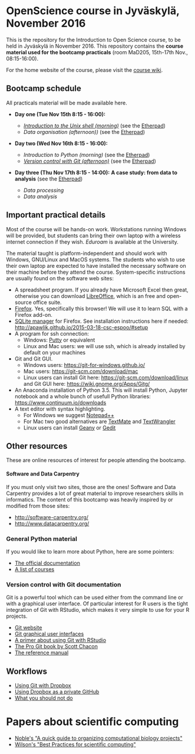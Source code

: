 # OpenScience course in Jyväskylä, November 2016

This is the repository for the Introduction to Open Science course, to be held
in Jyväskylä in November 2016. This repository contains the **course material
used for the bootcamp practicals** (room MaD205, 15th-17th Nov., 08:15-16:00).

For the home website of the course, please visit the
[course wiki](https://github.com/OpenScienceCourse-JyU-2015/courseMaterial/wiki).

## Bootcamp schedule

All practicals material will be made available here.

- **Day one (Tue Nov 15th 8:15 - 16:00):**
  - *[Introduction to the Unix shell (morning)](day-01-am_the-unix-shell/introduction-unix-shell.md)*
     (see the
     [Etherpad](https://etherpad.wikimedia.org/p/jyybio_day-01-am_the-unix-shell))
  - *Data organisation (afternoon))* (see the
    [Etherpad](https://etherpad.wikimedia.org/p/jyybio_day-01-pm_data-organisation))

- **Day two (Wed Nov 16th 8:15 - 16:00):**
  - *Introduction to Python (morning)* (see the
    [Etherpad](https://etherpad.wikimedia.org/p/jyybio_day-02-am_intro-to-python))
  - *[Version control with Git (afternoon)](day-02-pm_version-control/version-control-with-git.md)*
    (see the
    [Etherpad](https://etherpad.wikimedia.org/p/jyybio_day-02-pm_version-control))

- **Day three (Thu Nov 17th 8:15 - 14:00):**
	**A case study: from data to analysis** (see the [Etherpad](https://etherpad.wikimedia.org/p/jyybio_day-03_case-study))
  - *Data processing*
  - *Data analysis*

## Important practical details

Most of the course will be hands-on work. Workstations running Windows will be
provided, but students can bring their own laptop with a wireless internet
connection if they wish. *Eduroam* is available at the University.

The material taught is platform-independent and should work with Windows,
GNU/Linux and MacOS systems. The students who wish to use their own laptop are
expected to have installed the necessary software on their machine before they
attend the course. System-specific instructions are usually found on the
software web sites:

- A spreadsheet program. If you already have Microsoft Excel then great,
  otherwise you can download [LibreOffice](http://www.libreoffice.org/), which
  is an free and open-source office suite.
- [Firefox](https://www.mozilla.org/en-US/firefox/new/). Yes, specifically this
  browser! We will use it to learn SQL with a Firefox add-on.
- [SQLite manager](https://addons.mozilla.org/en-US/firefox/addon/sqlite-manager/)
  for Firefox. See installation instructions here if needed:
  http://apawlik.github.io/2015-03-18-csc-espoo/#setup
- A program for ssh connection:
  + Windows: [Putty](http://www.putty.org/) or equivalent
  + Linux and Mac users: we will use ssh, which is already installed by default
    on your machines
- Git and Git GUI. 
  + Windows users: https://git-for-windows.github.io/
  + Mac users: https://git-scm.com/download/mac 
  + Linux users can install Git here: https://git-scm.com/download/linux and
    Git GUI here: https://wiki.gnome.org/Apps/Gitg/
- An Anaconda installation of Python 3.5. This will install Python, Jupyter
  notebook and a whole bunch of usefull Python libraries:
  https://www.continuum.io/downloads
- A text editor with syntax highlighting.
  + For Windows we suggest [Notepad++](https://notepad-plus-plus.org/)
  + For Mac two good alternatives are [TextMate](https://macromates.com/) and
    [TextWrangler](http://www.barebones.com/products/TextWrangler/download.html)
  + Linux users can install [Geany](https://www.geany.org/) or
    [Gedit](https://wiki.gnome.org/Apps/Gedit)

## Other resources

These are online resources of interest for people attending the bootcamp.

#### Software and Data Carpentry

If you must only visit two sites, those are the ones! Software and Data
Carpentry provides a lot of great material to improve researchers skills in
informatics. The content of this bootcamp was heavily inspired by or modified
from those sites:

- http://software-carpentry.org/
- http://www.datacarpentry.org/

### General Python material

If you would like to learn more about Python, here are some pointers:

- [The official documentation](https://docs.python.org/3/)
- [A list of courses](https://wiki.python.org/moin/PythonTraining)

### Version control with Git documentation

Git is a powerful tool which can be used either from the command line or with a
graphical user interface. Of particular interest for R users is the tight
integration of Git with RStudio, which makes it very simple to use for your R
projects.

- [Git website](http://git-scm.com/)
- [Git graphical user interfaces](http://git-scm.com/download/gui/linux)
- [A primer about using Git with RStudio](https://support.rstudio.com/hc/en-us/articles/200532077-Version-Control-with-Git-and-SVN)
- [The Pro Git book by Scott Chacon](http://git-scm.com/book)
- [The reference manual](http://git-scm.com/docs)

## Workflows

- [Using Git with Dropbox](http://blog.shvetsov.com/2013/04/using-git-with-dropbox.html)
- [Using Dropbox as a private GitHub](http://jetheis.com/blog/2013/02/17/using-dropbox-as-a-private-github/)
- [What you should not do](http://xkcd.com/1296/)

# Papers about scientific computing

- [Noble's "A quick guide to organizing computational biology projects"](http://journals.plos.org/ploscompbiol/article?id=10.1371/journal.pcbi.1000424)
- [Wilson's "Best Practices for scientific computing"](TODO_ADD_LINK)
